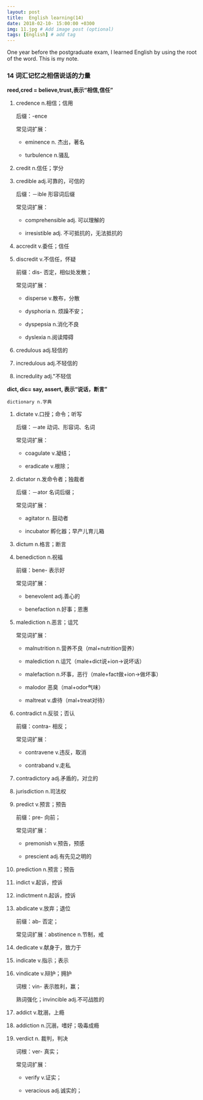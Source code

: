 ```yaml
---
layout: post
title:  English learning(14)
date: 2018-02-10- 15:00:00 +0300
img: 11.jpg # Add image post (optional)
tags: [English] # add tag
---
```


One year before the postgraduate exam, I learned English by using the root of the word. This is my note.

###	14 词汇记忆之相信说话的力量

**reed,cred = believe,trust,表示“相信,信任”**

1. credence n.相信；信用

	后缀：-ence

	常见词扩展：

	- eminence n. 杰出，著名

	- turbulence n.骚乱

2. credit n.信任；学分

3. credible adj.可靠的，可信的

	后缀：－ible 形容词后缀

	常见词扩展：

	- comprehensible adj. 可以理解的

	- irresistible adj. 不可抵抗的，无法抵抗的

4. accredit v.委任；信任

5. discredit v.不信任，怀疑

	前缀：dis- 否定，相似处发散；

	常见词扩展：

	- disperse v.散布，分散

	- dysphoria n. 烦躁不安；

	- dyspepsia n.消化不良

	- dyslexia n.阅读障碍

6. credulous adj.轻信的
7. incredulous adj.不轻信的
8. incredulity adj."不轻信

**dict, dic= say, assert, 表示“说话，断言”**

	dictionary n.字典

1. dictate v.口授；命令；听写

	后缀：－ate 动词、形容词、名词

	常见词扩展：

	- coagulate v.凝结；

	- eradicate v.根除；

2. dictator n.发命令者；独裁者

	后缀：－ator 名词后缀；

	常见词扩展：

	- agitator n. 鼓动者

	- incubator 孵化器；早产儿育儿箱

3. dictum n.格言；断言
4. benediction n.祝福

	前缀：bene- 表示好

	常见词扩展：

	- benevolent adj.善心的

	- benefaction n.好事；恩惠

5. malediction n.恶言；诅咒

	常见词扩展：

	- malnutrition n.营养不良（mal+nutrition营养）

	- malediction n.诅咒（male+dict说+ion→说坏话）

	- malefaction n.坏事，恶行（male+fact做+ion→做坏事）

	- malodor 恶臭（mal+odor气味）

	- maltreat v.虐待（mal+treat对待）

6. contradict n.反驳；否认

	前缀：contra- 相反；

	常见词扩展：

	- contravene v.违反，取消

	- contraband v.走私

7. contradictory adj.矛盾的，对立的

8. jurisdiction n.司法权

9. predict v.预言；预告

	前缀：pre- 向前；

	常见词扩展：

	- premonish v.预告，预感

	- prescient adj.有先见之明的

10. prediction n.预言；预告

11. indict v.起诉，控诉

12. indictment n.起诉，控诉

13. abdicate v.放弃；退位

	前缀：ab- 否定；

	常见词扩展：abstinence n.节制，戒

14. dedicate v.献身于，致力于

15. indicate v.指示；表示

16. vindicate v.辩护；拥护

	词根：vin- 表示胜利，赢；

	熟词强化；invincible adj.不可战胜的

17. addict v.耽溺，上瘾

18. addiction n.沉溺，嗜好；吸毒成瘾

19. verdict n. 裁判，判决

	词根：ver- 真实；

	常见词扩展：

	- verify v.证实；

	- veracious adj.诚实的；





